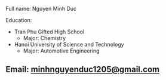 Full name: Nguyen Minh Duc

Education:
- Tran Phu Gifted High School
  + Major: Chemistry
- Hanoi University of Science and Technology
  + Major: Automotive Engineering

Email: minhnguyenduc1205@gmail.com
----------------------------------------------
<!---
DucAutomotiveMbeds/DucAutomotiveMbeds is a ✨ special ✨ repository because its `README.md` (this file) appears on your GitHub profile.
You can click the Preview link to take a look at your changes.
--->

